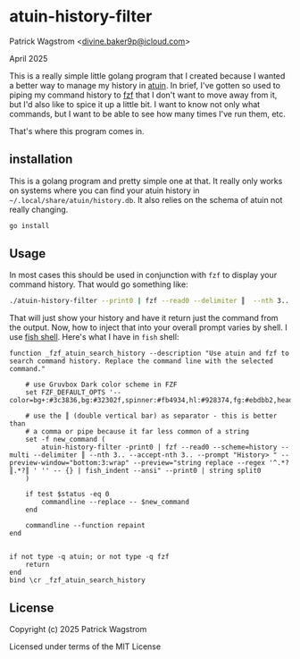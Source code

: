 atuin-history-filter
====================

Patrick Wagstrom &lt;divine.baker9p@icloud.com&gt;

April 2025

This is a really simple little golang program that I created because I wanted a better way to manage my history in [atuin](https://atuin.sh/). In brief, I've gotten so used to piping my command history to [fzf](https://github.com/junegunn/fzf) that I don't want to move away from it, but I'd also like to spice it up a little bit. I want to know not only what commands, but I want to be able to see how many times I've run them, etc.

That's where this program comes in.

installation
------------

This is a golang program and pretty simple one at that. It really only works on systems where you can find your atuin history in `~/.local/share/atuin/history.db`. It also relies on the schema of atuin not really changing.

```bash
go install
```

Usage
-----

In most cases this should be used in conjunction with `fzf` to display your command history. That would go something like:

```bash
./atuin-history-filter --print0 | fzf --read0 --delimiter ║  --nth 3.. --accept-nth 3..
```

That will just show your history and have it return just the command from the output. Now, how to inject that into your overall prompt varies by shell. I use [fish shell](https://fishshell.com/). Here's what I have in `fish` shell:

```fish
function _fzf_atuin_search_history --description "Use atuin and fzf to search command history. Replace the command line with the selected command."

	# use Gruvbox Dark color scheme in FZF
    set FZF_DEFAULT_OPTS '--color=bg+:#3c3836,bg:#32302f,spinner:#fb4934,hl:#928374,fg:#ebdbb2,header:#928374,info:#8ec07c,pointer:#fb4934,marker:#fb4934,fg+:#ebdbb2,prompt:#fb4934,hl+:#fb4934'

    # use the ║ (double vertical bar) as separator - this is better than
	# a comma or pipe because it far less common of a string
    set -f new_command (
        atuin-history-filter -print0 | fzf --read0 --scheme=history --multi --delimiter ║ --nth 3.. --accept-nth 3.. --prompt "History> " --preview-window="bottom:3:wrap" --preview="string replace --regex '^.*?║.*?║ ' '' -- {} | fish_indent --ansi" --print0 | string split0
    )

    if test $status -eq 0
        commandline --replace -- $new_command
    end

    commandline --function repaint
end


if not type -q atuin; or not type -q fzf
    return
end
bind \cr _fzf_atuin_search_history
```

License
-------

Copyright (c) 2025 Patrick Wagstrom

Licensed under terms of the MIT License
